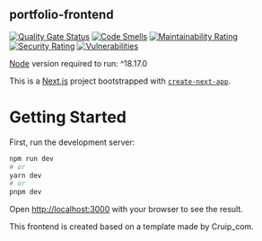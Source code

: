 ## portfolio-frontend

[![Quality Gate Status](https://sonarcloud.io/api/project_badges/measure?project=Zanadreis_portfolio-frontend&metric=alert_status)](https://sonarcloud.io/dashboard?id=Zanadreis_portfolio-frontend)
[![Code Smells](https://sonarcloud.io/api/project_badges/measure?project=Zanadreis_portfolio-frontend&metric=code_smells)](https://sonarcloud.io/dashboard?id=Zanadreis_portfolio-frontend)
[![Maintainability Rating](https://sonarcloud.io/api/project_badges/measure?project=Zanadreis_portfolio-frontend&metric=sqale_rating)](https://sonarcloud.io/dashboard?id=Zanadreis_portfolio-frontend)
[![Security Rating](https://sonarcloud.io/api/project_badges/measure?project=Zanadreis_portfolio-frontend&metric=security_rating)](https://sonarcloud.io/dashboard?id=Zanadreis_portfolio-frontend)
[![Vulnerabilities](https://sonarcloud.io/api/project_badges/measure?project=Zanadreis_portfolio-frontend&metric=vulnerabilities)](https://sonarcloud.io/dashboard?id=Zanadreis_portfolio-frontend)

[Node](https://nodejs.org/en) version required to run: ^18.17.0

This is a [Next.js](https://nextjs.org/) project bootstrapped with [`create-next-app`](https://github.com/vercel/next.js/tree/canary/packages/create-next-app).

# Getting Started

First, run the development server:

```bash
npm run dev
# or
yarn dev
# or
pnpm dev
```

Open [http://localhost:3000](http://localhost:3000) with your browser to see the result.

This frontend is created based on a template made by Cruip_com.